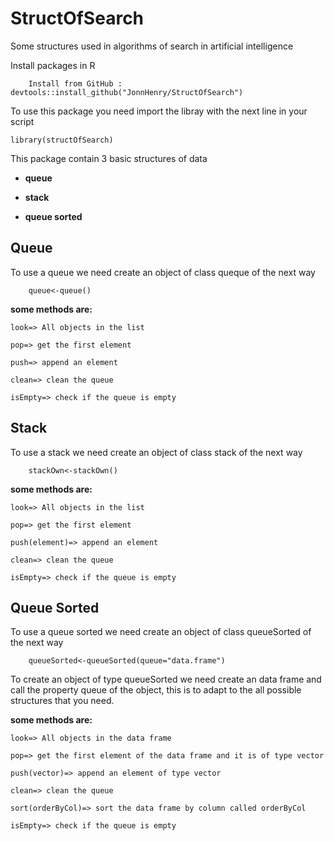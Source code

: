 # StructOfSearch

Some structures used in algorithms of search in artificial intelligence

Install packages in R 

        Install from GitHub : devtools::install_github("JonnHenry/StructOfSearch")

To use this package you need import the libray with the next line in your script

    library(structOfSearch)

This package contain 3 basic structures of data

* **queue**

* **stack**

* **queue sorted**

## Queue
To use a queue we need create an object of class queque of the next way

        queue<-queue() 

**some methods are:**

```
look=> All objects in the list

pop=> get the first element

push=> append an element

clean=> clean the queue

isEmpty=> check if the queue is empty
```
## Stack
To use a stack we need create an object of class stack of the next way

        stackOwn<-stackOwn() 

**some methods are:**
```
look=> All objects in the list

pop=> get the first element

push(element)=> append an element

clean=> clean the queue

isEmpty=> check if the queue is empty
```


## Queue Sorted

To use a queue sorted we need create an object of class queueSorted of the next way

        queueSorted<-queueSorted(queue="data.frame") 
        
To create an object of type queueSorted we need create an data frame and call the property queue of the object, this is to adapt to the all possible structures that you need.


**some methods are:**
```
look=> All objects in the data frame 

pop=> get the first element of the data frame and it is of type vector

push(vector)=> append an element of type vector

clean=> clean the queue

sort(orderByCol)=> sort the data frame by column called orderByCol

isEmpty=> check if the queue is empty
```


